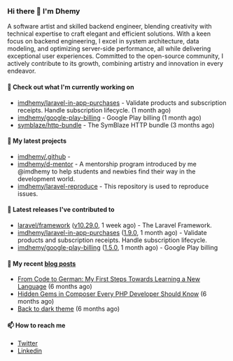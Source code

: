 ### Hi there 👋 I'm Dhemy

A software artist and skilled backend engineer, blending creativity with technical expertise to craft elegant and efficient solutions. With a keen focus on backend engineering, I excel in system architecture, data modeling, and optimizing server-side performance, all while delivering exceptional user experiences. Committed to the open-source community, I actively contribute to its growth, combining artistry and innovation in every endeavor.

#### 👷 Check out what I'm currently working on

- [imdhemy/laravel-in-app-purchases](https://github.com/imdhemy/laravel-in-app-purchases) - Validate products and subscription receipts. Handle subscription lifecycle. (1 month ago)
- [imdhemy/google-play-billing](https://github.com/imdhemy/google-play-billing) - Google Play billing (1 month ago)
- [symblaze/http-bundle](https://github.com/symblaze/http-bundle) - The SymBlaze HTTP bundle (3 months ago)

#### 🌱 My latest projects

- [imdhemy/.github](https://github.com/imdhemy/.github) - 
- [imdhemy/d-mentor](https://github.com/imdhemy/d-mentor) - A mentorship program introduced by me @imdhemy to help students and newbies find their way in the development world.
- [imdhemy/laravel-reproduce](https://github.com/imdhemy/laravel-reproduce) - This repository is used to reproduce issues.

#### 🔭 Latest releases I've contributed to

- [laravel/framework](https://github.com/laravel/framework) ([v10.29.0](https://github.com/laravel/framework/releases/tag/v10.29.0), 1 week ago) - The Laravel Framework.
- [imdhemy/laravel-in-app-purchases](https://github.com/imdhemy/laravel-in-app-purchases) ([1.9.0](https://github.com/imdhemy/laravel-in-app-purchases/releases/tag/1.9.0), 1 month ago) - Validate products and subscription receipts. Handle subscription lifecycle.
- [imdhemy/google-play-billing](https://github.com/imdhemy/google-play-billing) ([1.5.0](https://github.com/imdhemy/google-play-billing/releases/tag/1.5.0), 1 month ago) - Google Play billing

#### 📜 My recent [blog posts](https://imdhemy.com/)

- [From Code to German: My First Steps Towards Learning a New Language](https://imdhemy.com/blog/germany/from-code-to-german.html) (6 months ago)
- [Hidden Gems in Composer Every PHP Developer Should Know](https://imdhemy.com/blog/php/hidden-gems-in-composer.html) (6 months ago)
- [Back to dark theme](https://imdhemy.com/blog/generic/back-to-dark-theme.html) (6 months ago)

#### 📫 How to reach me

- [Twitter](https://twitter.com/imdhemy)
- [Linkedin](https://linkedin.com/in/imdhemy)
